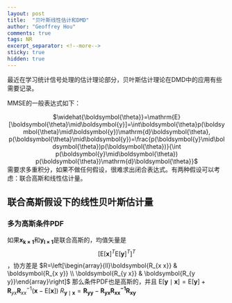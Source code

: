```yaml
---
layout: post
title:  "贝叶斯线性估计和DMD"
author: "Geoffrey Hou"
comments: true
tags: NR
excerpt_separator: <!--more-->
sticky: true
hidden: true
---
```


<head>
    <script src="https://cdn.mathjax.org/mathjax/latest/MathJax.js?config=TeX-AMS-MML_HTMLorMML" type="text/javascript"></script>
    <script type="text/x-mathjax-config">
        MathJax.Hub.Config({
            tex2jax: {
            skipTags: ['script', 'noscript', 'style', 'textarea', 'pre'],
            inlineMath: [['$','$']]
            }
        });
    </script>
</head>

最近在学习统计信号处理的估计理论部分，贝叶斯估计理论在DMD中的应用有些需要记录。<!--more-->

MMSE的一般表达式如下：
<center>$\widehat{\boldsymbol{\theta}}=\mathrm{E}[\boldsymbol{\theta}\mid\boldsymbol{y}]=\int\boldsymbol{\theta}p(\boldsymbol{\theta}\mid\boldsymbol{y})\mathrm{d}\boldsymbol{\theta}, p(\boldsymbol{\theta}\mid\boldsymbol{y})=\frac{p(\boldsymbol{y}\mid\boldsymbol{\theta})p(\boldsymbol{\theta})}{\int p(\boldsymbol{y}\mid\boldsymbol{\theta}) p(\boldsymbol{\theta})\mathrm{d}\boldsymbol{\theta}}$</center>
需要求多重积分，如果不做任何假设，很难求出闭合表达式。有两种假设可以考虑：联合高斯和线性估计量。

## 联合高斯假设下的线性贝叶斯估计量
### 多为高斯条件PDF
如果$\boldsymbol{x_{k \times 1}}$和$\boldsymbol{y_{l \times 1}}$是联合高斯的，均值矢量是
$$
[\mathrm{E}[\boldsymbol{x}]^T \mathrm{E}[\boldsymbol{y}]^T]^T
$$，协方差是
$R=\left[\begin{array}{ll}\boldsymbol{R_{x x}} & \boldsymbol{R_{x y}} \\ \boldsymbol{R_{y x}} & \boldsymbol{R_{y y}}\end{array}\right]$
那么条件PDF也是高斯的，并且
$\mathrm{E}[\boldsymbol{y} \mid \boldsymbol{x}]=\mathrm{E}[\boldsymbol{y}]+\boldsymbol{R}_{y x} \boldsymbol{R}_{x x}^{-1}(\boldsymbol{x}-\mathrm{E}[\boldsymbol{x}])$
$R_{\boldsymbol{y} \mid \boldsymbol{x}}=\boldsymbol{R_{\boldsymbol{y} \boldsymbol{y}}}-\boldsymbol{R_{\boldsymbol{y} \boldsymbol{x}}} \boldsymbol{R_{\boldsymbol{x} \boldsymbol{x}}{ }^{-1}} \boldsymbol{R_{\boldsymbol{x} \boldsymbol{y}}}$
